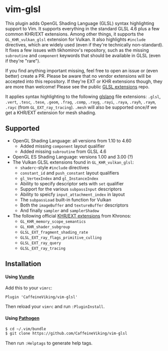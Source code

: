 # vim-glsl

This plugin adds OpenGL Shading Language (GLSL) syntax highlighting support to Vim. It supports everything in the standard GLSL 4.6 plus a few common KHR/EXT extensions. Among other things, it supports the `GL_KHR_vulkan_glsl` extension for Vulkan. It also highlights `#include` directives, which are widely used (even if they're technically non-standard). It fixes a few issues with tikhomirov's repository, such as the missing `subroutine` and `component` keywords that should be available in GLSL (even if they're "rare").

If you find anything important missing, feel free to open an issue or (even better) create a PR. Please be aware that no vendor extensions will be accepted into this repository. If they're EXT or KHR extensions though, they are more than welcome! Please see the public [GLSL extensions](https://github.com/KhronosGroup/GLSL/tree/master/extensions) repo.

It applies syntax highlighting to the following [glslang](https://github.com/KhronosGroup/glslang) file extensions: `.glsl`, `.vert`, `.tesc`, `.tese`, `.geom`, `.frag`, `.comp`, `.rayg`, `.rayi`, `.raya`, `.rayh`, `.raym`, `.rayc` (from `GL_EXT_ray_tracing`). `.mesh` will also be supported once/if we get a KHR/EXT extension for mesh shading.

## Supported

* OpenGL Shading Language: all versions from 1.10 to 4.60
    * Added missing `component` layout qualifier
    * Added missing `subroutine` from GLSL 4.6
* OpenGL ES Shading Language: versions 1.00 and 3.00 (?)
* The Vulkan GLSL extensions found in `GL_KHR_vulkan_glsl`:
    * `shaderc`-style `#include` directives
    * `constant_id` and `push_constant` layout qualifiers
    * `gl_VertexIndex` and `gl_InstanceIndex`
    * Ability to specify descriptor sets with `set` qualifier
    * Support for the various `subpassInput` descriptors
    * Ability to speicfy `input_attachment_index` in layout
    * The `subpassLoad` built-in function for Vulkan
    * Both the `imageBuffer` and `textureBuffer` descriptors
    * And finally `sampler` and `samplerShadow`
* The following official [KHR/EXT extensions](https://github.com/KhronosGroup/GLSL/tree/master/extensions) from Khronos:
    * `GL_KHR_memory_scope_semantics`
    * `GL_KHR_shader_subgroup`
    * `GLSL_EXT_fragment_shading_rate`
    * `GLSL_EXT_ray_flags_primitive_culling`
    * `GLSL_EXT_ray_query`
    * `GLSL_EXT_ray_tracing`

## Installation

#### Using [Vundle](https://github.com/gmarik/vundle)

Add this to your `vimrc`:

```viml
Plugin 'CaffeineViking/vim-glsl'
```

Then reload your `vimrc` and run `:PluginInstall`.

#### Using [Pathogen](https://github.com/tpope/vim-pathogen)

```sh
$ cd ~/.vim/bundle
$ git clone https://github.com/CaffeineViking/vim-glsl
```

Then run `:Helptags` to generate help tags.
